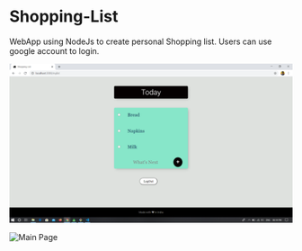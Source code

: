 # Shopping-List
WebApp using NodeJs to create personal Shopping list.
Users can use google account to login.

![Homepage](https://github.com/monty1013/Shopping-List/blob/master/screenshots/Shopping_List.png?raw=true)

![Main Page](https://raw.githubusercontent.com/monty1013/To-do-List/master/screenshots/home.png)
